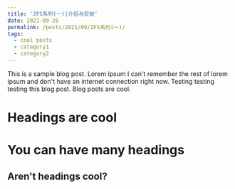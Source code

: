 ```yaml
---
title: 'ZFS系列(一)|介绍与安装'
date: 2021-09-26
permalink: /posts/2021/09/ZFS系列(一)/
tags:
  - cool posts
  - category1
  - category2
---
```


This is a sample blog post. Lorem ipsum I can't remember the rest of lorem ipsum and don't have an internet connection right now. Testing testing testing this blog post. Blog posts are cool.

Headings are cool
======

You can have many headings
======

Aren't headings cool?
------
